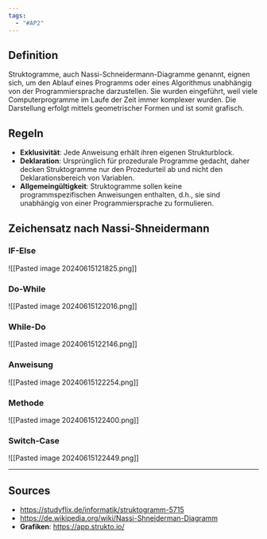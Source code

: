 ```yaml
---
tags:
  - "#AP2"
---
```

## Definition
Struktogramme, auch Nassi-Schneidermann-Diagramme genannt, eignen sich, um den Ablauf eines Programms oder eines Algorithmus unabhängig von der Programmiersprache darzustellen. Sie wurden eingeführt, weil viele Computerprogramme im Laufe der Zeit immer komplexer wurden. Die Darstellung erfolgt mittels geometrischer Formen und ist somit grafisch.

## Regeln
+ **Exklusivität**: Jede Anweisung erhält ihren eigenen Strukturblock.
+ **Deklaration**: Ursprünglich für prozedurale Programme gedacht, daher decken Struktogramme nur den Prozedurteil ab und nicht den Deklarationsbereich von Variablen.
+ **Allgemeingültigkeit**: Struktogramme sollen keine programmspezifischen Anweisungen enthalten, d.h., sie sind unabhängig von einer Programmiersprache zu formulieren.

## Zeichensatz nach Nassi-Shneidermann
### IF-Else
![[Pasted image 20240615121825.png]]

### Do-While
![[Pasted image 20240615122016.png]]

### While-Do
![[Pasted image 20240615122146.png]]

### Anweisung
![[Pasted image 20240615122254.png]]

### Methode
![[Pasted image 20240615122400.png]]

### Switch-Case
![[Pasted image 20240615122449.png]]


---
## Sources
+ https://studyflix.de/informatik/struktogramm-5715
+ https://de.wikipedia.org/wiki/Nassi-Shneiderman-Diagramm
+ **Grafiken**: https://app.strukto.io/
